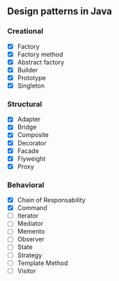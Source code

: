 ## Design patterns in Java

### Creational

- [x] Factory
- [x] Factory method
- [x] Abstract factory
- [x] Builder
- [x] Prototype
- [x] Singleton

### Structural

- [x] Adapter
- [x] Bridge
- [x] Composite
- [x] Decorator
- [x] Facade
- [x] Flyweight
- [x] Proxy

### Behavioral

- [x] Chain of Responsability
- [x] Command
- [ ] Iterator
- [ ] Mediator
- [ ] Memento
- [ ] Observer
- [ ] State
- [ ] Strategy
- [ ] Template Method
- [ ] Visitor